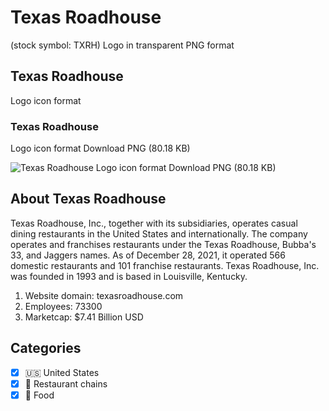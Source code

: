 # Texas Roadhouse
 (stock symbol: TXRH) Logo in transparent PNG format

## Texas Roadhouse
 Logo icon format

### Texas Roadhouse
 Logo icon format Download PNG (80.18 KB)

![Texas Roadhouse
 Logo icon format Download PNG (80.18 KB)](/img/orig/TXRH-5b81caa8.png)

## About Texas Roadhouse


Texas Roadhouse, Inc., together with its subsidiaries, operates casual dining restaurants in the United States and internationally. The company operates and franchises restaurants under the Texas Roadhouse, Bubba's 33, and Jaggers names. As of December 28, 2021, it operated 566 domestic restaurants and 101 franchise restaurants. Texas Roadhouse, Inc. was founded in 1993 and is based in Louisville, Kentucky.

1. Website domain: texasroadhouse.com
2. Employees: 73300
3. Marketcap: $7.41 Billion USD


## Categories
- [x] 🇺🇸 United States
- [x] 🍔 Restaurant chains
- [x] 🍴 Food
